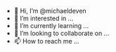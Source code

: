 - 👋 Hi, I’m @michaeldeven
- 👀 I’m interested in ...
- 🌱 I’m currently learning ...
- 💞️ I’m looking to collaborate on ...
- 📫 How to reach me ...

<!---
michaeldeven/michaeldeven is a ✨ special ✨ repository because its `README.md` (this file) appears on your GitHub profile.
You can click the Preview link to take a look at your changes.
--->

